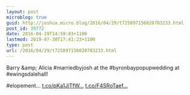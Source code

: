 ```yaml
---
layout: post
microblog: true
guid: http://joshua.micro.blog/2016/04/29/t725897156020703233.html
post_id: 35772
date: 2016-04-29T14:59:03+1100
lastmod: 2019-07-30T17:41:23+1100
type: post
url: /2016/04/29/t725897156020703233.html
---
```

Barry &amp;amp; Alicia #marriedbyjosh at the #byronbaypopupwedding at #ewingsdalehall!

#elopement… [t.co/pKa1JjTfW...](https://t.co/pKa1JjTfWV) [t.co/F4SRoTaef...](https://t.co/F4SRoTaef3)
